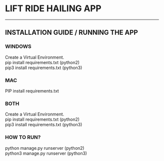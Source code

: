 # LIFT RIDE HAILING APP 
_____________________________________________________________________

## INSTALLATION GUIDE / RUNNING THE APP



### WINDOWS

Create a Virtual Environment.
<br>
pip install requirements.txt (python2)
<br>
pip3 install requirements.txt (python3)

### MAC
PIP install requirements.txt


### BOTH

Create a Virtual Environment.
<br>
pip install requirements.txt (python2)
<br>
pip3 install requirements.txt (python3)

### HOW TO RUN?
python manage.py runserver (python2)
<br>python3 manage.py runserver (python3)